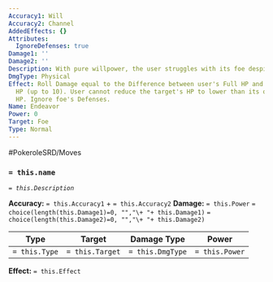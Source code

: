 ```yaml
---
Accuracy1: Will
Accuracy2: Channel
AddedEffects: {}
Attributes:
  IgnoreDefenses: true
Damage1: ''
Damage2: ''
Description: With pure willpower, the user struggles with its foe despite the pain
DmgType: Physical
Effect: Roll Damage equal to the Difference between user's Full HP and its Current
  HP (up to 10). User cannot reduce the target's HP to lower than its own remaining
  HP. Ignore foe's Defenses.
Name: Endeavor
Power: 0
Target: Foe
Type: Normal
---
```


#PokeroleSRD/Moves

### `= this.name` 
*`= this.Description`*

**Accuracy:** `= this.Accuracy1` + `= this.Accuracy2`
**Damage:** `= this.Power` `= choice(length(this.Damage1)=0, "","\+ "+ this.Damage1)` `= choice(length(this.Damage2)=0, "","\+ "+ this.Damage2)`

| Type          | Target          | Damage Type          | Power          |
| ------------- | --------------- | ---------------- | -------------- |
| `= this.Type` | `= this.Target` | `= this.DmgType` | `= this.Power` | 

**Effect:** `= this.Effect`